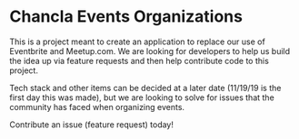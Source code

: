 # Chancla Events Organizations

This is a project meant to create an application to replace our use of Eventbrite and Meetup.com. We are looking for developers to help us build the idea up via feature requests and then help contribute code to this project.

Tech stack and other items can be decided at a later date (11/19/19 is the first day this was made), but we are looking to solve for issues that the community has faced when organizing events.

Contribute an issue (feature request) today!

